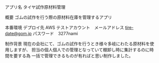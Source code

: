 アプリ名
タイヤ試作原材料管理

概要
ゴムの試作を行う際の原材料在庫を管理するアプリ

本番環境
デプロイ先 AWS
テストアカウント　メールアドレス  tire-date@gom.jp
               パスワード　3277nami
               
制作背景
現在の会社にて、ゴムの試作を行うとき様々多岐にわたる原材料を使用しますが、
担当の個人個人での管理となっていて棚卸し時に集計するのに時間を要する為
一括で管理できるものが有ればと思い制作しました。
